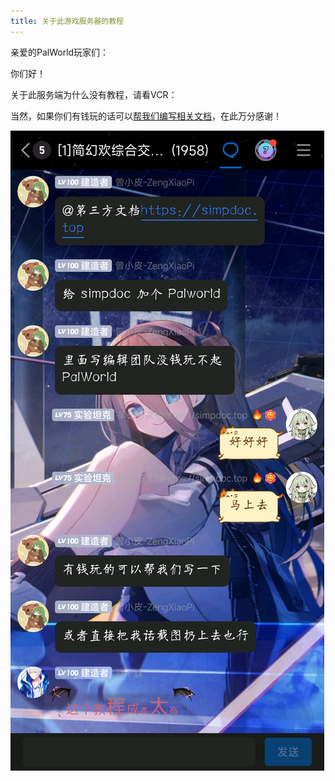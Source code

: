 ```yaml
---
title: 关于此游戏服务器的教程
---
```


亲爱的PalWorld玩家们：

你们好！

关于此服务端为什么没有教程，请看VCR：

当然，如果你们有钱玩的话可以[帮我们编写相关文档](https://github.com/ZengXiaoPi/Simpfun_Wiki)，在此万分感谢！

![你给我97块我给你写](../../static/img/pages/Palworld-1.png)
<!-- 不给 -->
